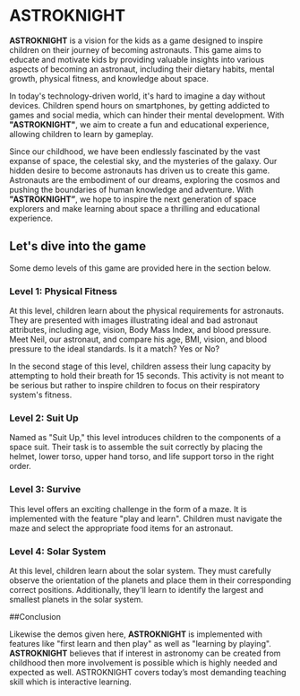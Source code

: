 # ASTROKNIGHT

**ASTROKNIGHT** is a vision for the kids as a game designed to inspire children on their journey of becoming astronauts. This game aims to educate and motivate kids by providing valuable insights into various aspects of becoming an astronaut, including their dietary habits, mental growth, physical fitness, and knowledge about space.

In today's technology-driven world, it's hard to imagine a day without devices. Children spend hours on smartphones, by getting addicted to games and social media, which can hinder their mental development. With **"ASTROKNIGHT"**, we aim to create a fun and educational experience, allowing children to learn by gameplay.

Since our childhood, we have been endlessly fascinated by the vast expanse of space, the celestial sky, and the mysteries of the galaxy. Our hidden desire to become astronauts has driven us to create this game. Astronauts are the embodiment of our dreams, exploring the cosmos and pushing the boundaries of
human knowledge and adventure. With **"ASTROKNIGHT”**, we hope to inspire the next generation of space explorers and make learning about space a thrilling and educational experience.

## Let's dive into the game
Some demo levels of this game are provided here in the section below.

### Level 1: Physical Fitness
At this level, children learn about the physical requirements for astronauts. They are presented with images illustrating ideal and bad astronaut attributes, including age, vision, Body Mass Index, and blood pressure. Meet Neil, our astronaut, and compare his age, BMI, vision, and blood pressure to the ideal standards. Is it a match? Yes or No?

In the second stage of this level, children assess their lung capacity by attempting to hold their breath for 15 seconds. This activity is not meant to be serious but rather to inspire children to focus on their respiratory system's fitness.

### Level 2: Suit Up
Named as "Suit Up," this level introduces children to the components of a space suit. Their task is to assemble the suit correctly by placing the helmet, lower torso, upper hand torso, and life support torso in the right order.

### Level 3: Survive
This level offers an exciting challenge in the form of a maze. It is implemented with the feature "play and learn". Children must navigate the maze and select the appropriate food items for an astronaut.

### Level 4: Solar System
At this level, children learn about the solar system. They must carefully observe the orientation of the planets and place them in their corresponding correct positions. Additionally,  they'll learn to identify the largest and smallest planets in the solar system.

##Conclusion

Likewise the demos given here, **ASTROKNIGHT** is implemented with features like "first learn and then play" as well as "learning by playing". **ASTROKNIGHT** believes that if interest in astronomy can be created from childhood then more involvement is possible which is highly needed and expected as well. ASTROKNIGHT covers today’s most demanding teaching skill which is interactive learning.

